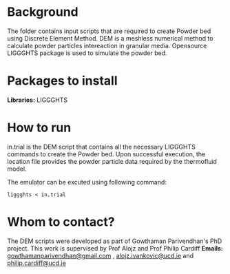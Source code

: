 # Background
The folder contains input scripts that are required to create Powder bed using Discrete Element Method. DEM is a meshless numerical method to calculate powder particles intereaction in granular media. Opensource LIGGGHTS package is used to simulate the powder bed.

# Packages to install
**Libraries:** LIGGGHTS

# How to run
in.trial is the DEM script that contains all the necessary LIGGGHTS commands to create the Powder bed. Upon successful execution, the location file provides the powder particle data required by the thermofluid model.

The emulator can be excuted using following command:
```console
liggghts < in.trial
```

# Whom to contact?
The DEM scripts were developed as part of Gowthaman Parivendhan's PhD project. This work is supervised by Prof Alojz and Prof Philip Cardiff
**Emails:** gowthamanparivendhan@gmail.com , alojz.ivankovic@ucd.ie and philip.cardiff@ucd.ie




 
